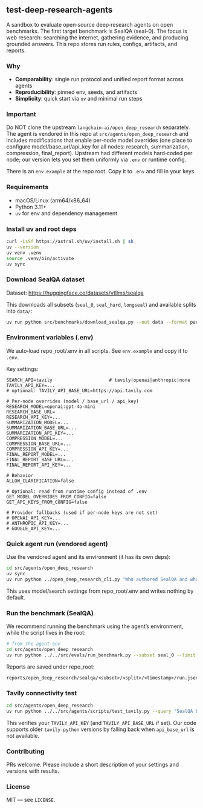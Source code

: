 ## test-deep-research-agents

A sandbox to evaluate open‑source deep‑research agents on open benchmarks. The first target benchmark is SealQA (seal-0). The focus is web research: searching the internet, gathering evidence, and producing grounded answers. This repo stores run rules, configs, artifacts, and reports.

### Why
- **Comparability**: single run protocol and unified report format across agents
- **Reproducibility**: pinned env, seeds, and artifacts
- **Simplicity**: quick start via `uv` and minimal run steps

### Important
Do NOT clone the upstream `langchain-ai/open_deep_research` separately. The agent is vendored in this repo at `src/agents/open_deep_research` and includes modifications that enable per‑node model overrides (one place to configure model/base_url/api_key for all nodes: research, summarization, compression, final_report). Upstream had different models hard‑coded per node; our version lets you set them uniformly via `.env` or runtime config.

There is an `env.example` at the repo root. Copy it to `.env` and fill in your keys.

### Requirements
- macOS/Linux (arm64/x86_64)
- Python 3.11+
- `uv` for env and dependency management

### Install uv and root deps
```bash
curl -LsSf https://astral.sh/uv/install.sh | sh
uv --version
uv venv .venv
source .venv/bin/activate
uv sync
```

### Download SealQA dataset
Dataset: https://huggingface.co/datasets/vtllms/sealqa

This downloads all subsets (`seal_0`, `seal_hard`, `longseal`) and available splits into `data/`:
```bash
uv run python src/benchmarks/download_sealqa.py --out data --format parquet
```

### Environment variables (.env)
We auto‑load repo_root/.env in all scripts. See `env.example` and copy it to `.env`.

Key settings:
```text
SEARCH_API=tavily                     # tavily|openai|anthropic|none
TAVILY_API_KEY=...
# optional: TAVILY_API_BASE_URL=https://api.tavily.com

# Per-node overrides (model / base_url / api_key)
RESEARCH_MODEL=openai:gpt-4o-mini
RESEARCH_BASE_URL=
RESEARCH_API_KEY=...
SUMMARIZATION_MODEL=...
SUMMARIZATION_BASE_URL=...
SUMMARIZATION_API_KEY=...
COMPRESSION_MODEL=...
COMPRESSION_BASE_URL=...
COMPRESSION_API_KEY=...
FINAL_REPORT_MODEL=...
FINAL_REPORT_BASE_URL=...
FINAL_REPORT_API_KEY=...

# Behavior
ALLOW_CLARIFICATION=false

# Optional: read from runtime config instead of .env
GET_MODEL_OVERRIDES_FROM_CONFIG=false
GET_API_KEYS_FROM_CONFIG=false

# Provider fallbacks (used if per-node keys are not set)
# OPENAI_API_KEY=...
# ANTHROPIC_API_KEY=...
# GOOGLE_API_KEY=...
```

### Quick agent run (vendored agent)
Use the vendored agent and its environment (it has its own deps):
```bash
cd src/agents/open_deep_research
uv sync
uv run python ../open_deep_research_cli.py "Who authored SealQA and what is it?"
```
This uses model/search settings from repo_root/.env and writes nothing by default.

### Run the benchmark (SealQA)
We recommend running the benchmark using the agent’s environment, while the script lives in the root:
```bash
# from the agent env
cd src/agents/open_deep_research
uv run python ../../src/evals/run_benchmark.py --subset seal_0 --limit 5
```
Reports are saved under repo_root:
```
reports/open_deep_research/sealqa/<subset>/<split>/<timestamp>/run.json
```

### Tavily connectivity test
```bash
cd src/agents/open_deep_research
uv run python ../../src/agents/scripts/test_tavily.py --query "SealQA benchmark" --max-results 3
```
This verifies your `TAVILY_API_KEY` (and `TAVILY_API_BASE_URL` if set). Our code supports older `tavily-python` versions by falling back when `api_base_url` is not available.

### Contributing
PRs welcome. Please include a short description of your settings and versions with results.

### License
MIT — see `LICENSE`.
